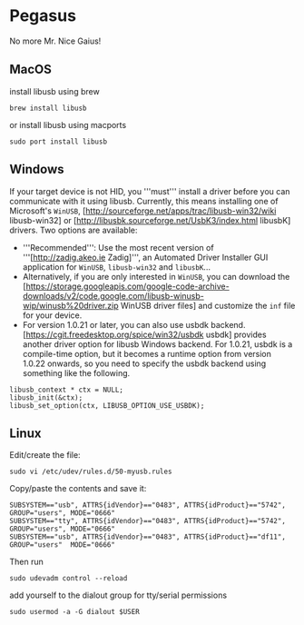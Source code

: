 # Pegasus
No more Mr. Nice Gaius!



## MacOS

install libusb using brew
```
brew install libusb
```
or install libusb using macports
```
sudo port install libusb
```

## Windows

If your target device is not HID, you '''must''' install a driver before you can communicate with it using libusb. Currently, this means installing one of Microsoft's <code>WinUSB</code>, [http://sourceforge.net/apps/trac/libusb-win32/wiki libusb-win32] or [http://libusbk.sourceforge.net/UsbK3/index.html libusbK] drivers. Two options are available:
* '''Recommended''': Use the most recent version of '''[http://zadig.akeo.ie Zadig]''', an Automated Driver Installer GUI application for <code>WinUSB</code>, <code>libusb-win32</code> and <code>libusbK</code>...
* Alternatively, if you are only interested in <code>WinUSB</code>, you can download the [https://storage.googleapis.com/google-code-archive-downloads/v2/code.google.com/libusb-winusb-wip/winusb%20driver.zip WinUSB driver files] and customize the <code>inf</code> file for your device.
* For version 1.0.21 or later, you can also use usbdk backend. [https://cgit.freedesktop.org/spice/win32/usbdk usbdk] provides another driver option for libusb Windows backend. For 1.0.21, usbdk is a compile-time option, but it becomes a runtime option from version 1.0.22 onwards, so you need to specify the usbdk backend using something like the following.
```
libusb_context * ctx = NULL;
libusb_init(&ctx);
libusb_set_option(ctx, LIBUSB_OPTION_USE_USBDK);
```

## Linux
Edit/create the file:
```
sudo vi /etc/udev/rules.d/50-myusb.rules
```
Copy/paste the contents and save it:
```
SUBSYSTEM=="usb", ATTRS{idVendor}=="0483", ATTRS{idProduct}=="5742", GROUP="users", MODE="0666"
SUBSYSTEM=="tty", ATTRS{idVendor}=="0483", ATTRS{idProduct}=="5742", GROUP="users", MODE="0666"
SUBSYSTEM=="usb", ATTRS{idVendor}=="0483", ATTRS{idProduct}=="df11", GROUP="users"  MODE="0666"
```

Then run 
```
sudo udevadm control --reload
```
add yourself to the dialout group for tty/serial permissions

```
sudo usermod -a -G dialout $USER
```
